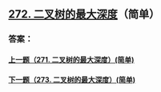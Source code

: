 ## [272. 二叉树的最大深度](https://leetcode-cn.com/problems/merge-two-sorted-lists/)（简单）





### 答案：



#### [上一题（271. 二叉树的最大深度）(简单)](https://github.com/sdwwld/leetCode/blob/master/src/main/java/com/wld/java/leetcode/leetCode0271.md)

#### [下一题（273. 二叉树的最大深度）(简单)](https://github.com/sdwwld/leetCode/blob/master/src/main/java/com/wld/java/leetcode/leetCode0273.md)